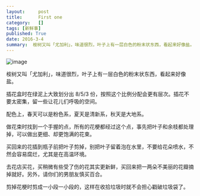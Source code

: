 ```yaml
---
layout:     post
title:      First one
category:   []
tags: [新鲜事]
published: True
date: 2016-3-4
summary:  桉树又叫「尤加利」，味道很烈，叶子上有一层白色的粉末状东西，看起来好像盐。插花盒时在绿泥上大致划分出 8/5/3 份，按照这个比例分配会更有层次。插花不要太密集，留一些让花儿们呼吸的空间。配色上，春天可以是粉色系，夏天是清新系，秋天是大地系。做花束时找到一个手握的点，所有的花梗都经过...
---
```

  ![image](http://7xldlp.com1.z0.glb.clouddn.com/blog%2Fimage%2Fflowers.jpg)  

桉树又叫「尤加利」，味道很烈，叶子上有一层白色的粉末状东西，看起来好像盐。

插花盒时在绿泥上大致划分出 8/5/3 份，按照这个比例分配会更有层次。插花不要太密集，留一些让花儿们呼吸的空间。

配色上，春天可以是粉色系，夏天是清新系，秋天是大地系。  

做花束时找到一个手握的点，所有的花梗都经过这个点，事先把叶子和余枝都处理掉，可以做出更细、却更饱满的花束。  

买回来的花插到瓶子前把叶子剪掉，别把叶子留着泡在水里，不要给花朵喷水，不然会容易腐烂，尤其是在高温环境。  

去花店买花，买稍微有些受了伤的花其实更新鲜，买回来把一两朵不美丽的花瓣摘掉就好。另外，请你们的男朋友慎买百合。

剪掉花梗时剪成一小段一小段的，这样在收拾垃圾时就不会担心戳破垃圾袋了。
